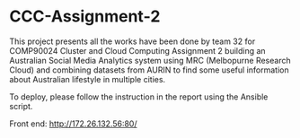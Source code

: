 # CCC-Assignment-2
This project presents all the works have been done by team 32 for COMP90024 Cluster and Cloud Computing Assignment 2 building an Australian Social Media Analytics system using MRC (Melbopurne Research Cloud) and combining datasets from AURIN to find some useful information about Australian lifestyle in multiple cities.

To deploy, please follow the instruction in the report using the Ansible script.

Front end: http://172.26.132.56:80/

